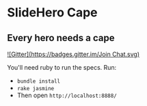 # SlideHero Cape
## Every hero needs a cape
[![Gitter](https://badges.gitter.im/Join Chat.svg)](https://gitter.im/StevenNunez/slide_hero_cape?utm_source=badge&utm_medium=badge&utm_campaign=pr-badge&utm_content=badge)

You'll need ruby to run the specs.
Run:

* `bundle install`
* `rake jasmine`
* Then open `http://localhost:8888/`
